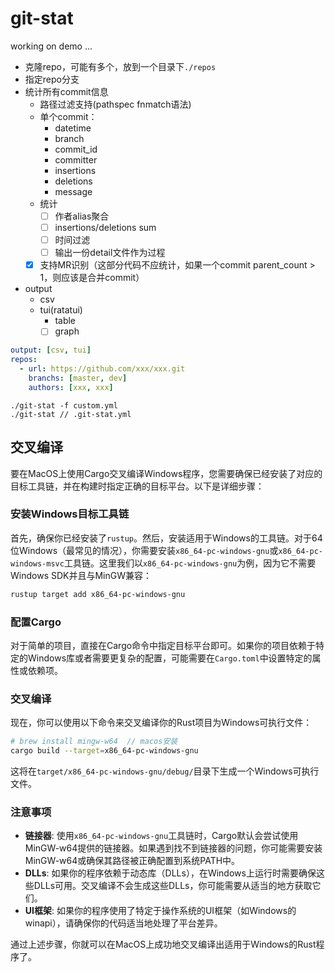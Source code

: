 # git-stat

working on demo ...

- 克隆repo，可能有多个，放到一个目录下`./repos`
- 指定repo分支
- 统计所有commit信息
  - 路径过滤支持(pathspec fnmatch语法)
  - 单个commit：
    - datetime
    - branch
    - commit_id
    - committer
    - insertions
    - deletions
    - message
  - 统计
    - [ ] 作者alias聚合
    - [ ] insertions/deletions sum
    - [ ] 时间过滤
    - [ ] 输出一份detail文件作为过程
  - [x] 支持MR识别（这部分代码不应统计，如果一个commit parent_count > 1，则应该是合并commit）
- output
  - csv
  - tui(ratatui)
    - table
    - [ ] graph

```yml
output: [csv, tui]
repos:
  - url: https://github.com/xxx/xxx.git
    branchs: [master, dev]
    authors: [xxx, xxx]
```

```shell
./git-stat -f custom.yml
./git-stat // .git-stat.yml
```

## 交叉编译

要在MacOS上使用Cargo交叉编译Windows程序，您需要确保已经安装了对应的目标工具链，并在构建时指定正确的目标平台。以下是详细步骤：

### 安装Windows目标工具链

首先，确保你已经安装了`rustup`。然后，安装适用于Windows的工具链。对于64位Windows（最常见的情况），你需要安装`x86_64-pc-windows-gnu`或`x86_64-pc-windows-msvc`工具链。这里我们以`x86_64-pc-windows-gnu`为例，因为它不需要Windows SDK并且与MinGW兼容：

```sh
rustup target add x86_64-pc-windows-gnu
```

### 配置Cargo

对于简单的项目，直接在Cargo命令中指定目标平台即可。如果你的项目依赖于特定的Windows库或者需要更复杂的配置，可能需要在`Cargo.toml`中设置特定的属性或依赖项。

### 交叉编译

现在，你可以使用以下命令来交叉编译你的Rust项目为Windows可执行文件：

```sh
# brew install mingw-w64  // macos安装
cargo build --target=x86_64-pc-windows-gnu
```

这将在`target/x86_64-pc-windows-gnu/debug/`目录下生成一个Windows可执行文件。

### 注意事项

- **链接器**: 使用`x86_64-pc-windows-gnu`工具链时，Cargo默认会尝试使用MinGW-w64提供的链接器。如果遇到找不到链接器的问题，你可能需要安装MinGW-w64或确保其路径被正确配置到系统PATH中。
- **DLLs**: 如果你的程序依赖于动态库（DLLs），在Windows上运行时需要确保这些DLLs可用。交叉编译不会生成这些DLLs，你可能需要从适当的地方获取它们。
- **UI框架**: 如果你的程序使用了特定于操作系统的UI框架（如Windows的winapi），请确保你的代码适当地处理了平台差异。

通过上述步骤，你就可以在MacOS上成功地交叉编译出适用于Windows的Rust程序了。